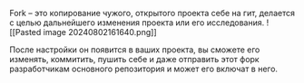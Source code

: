 Fork – это копирование чужого, открытого проекта себе на гит, делается с целью дальнейшего изменения проекта или его исследования.
![[Pasted image 20240802161640.png]]

После настройки он появится в ваших проекта, вы сможете его изменять, коммитить, пушить себе и даже отправить этот форк разработчикам основного репозитория и может его включат в него.